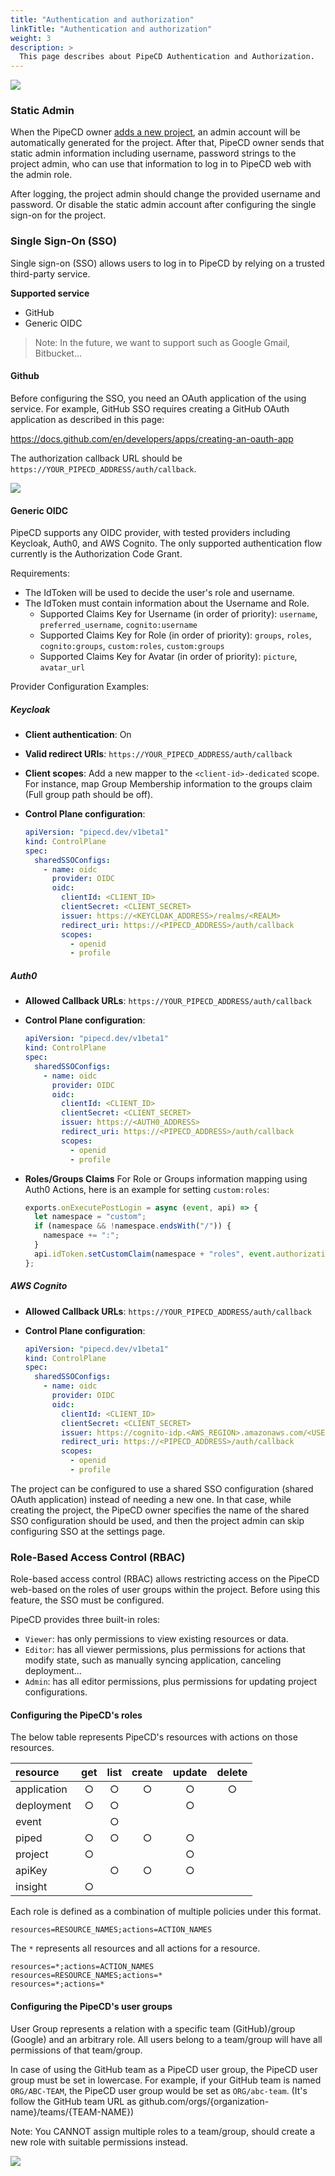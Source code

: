 ```yaml
---
title: "Authentication and authorization"
linkTitle: "Authentication and authorization"
weight: 3
description: >
  This page describes about PipeCD Authentication and Authorization.
---
```


![](/images/settings-project-v0.38.x.png)

### Static Admin

When the PipeCD owner [adds a new project](../adding-a-project/), an admin account will be automatically generated for the project. After that, PipeCD owner sends that static admin information including username, password strings to the project admin, who can use that information to log in to PipeCD web with the admin role.

After logging, the project admin should change the provided username and password. Or disable the static admin account after configuring the single sign-on for the project.

### Single Sign-On (SSO)

Single sign-on (SSO) allows users to log in to PipeCD by relying on a trusted third-party service.

**Supported service**

- GitHub
- Generic OIDC

> Note: In the future, we want to support such as Google Gmail, Bitbucket...

#### Github

Before configuring the SSO, you need an OAuth application of the using service. For example, GitHub SSO requires creating a GitHub OAuth application as described in this page:

https://docs.github.com/en/developers/apps/creating-an-oauth-app

The authorization callback URL should be `https://YOUR_PIPECD_ADDRESS/auth/callback`.

![](/images/settings-update-sso.png)

#### Generic OIDC

PipeCD supports any OIDC provider, with tested providers including Keycloak, Auth0, and AWS Cognito. The only supported authentication flow currently is the Authorization Code Grant.

Requirements:

- The IdToken will be used to decide the user's role and username.
- The IdToken must contain information about the Username and Role.
  - Supported Claims Key for Username (in order of priority): `username`, `preferred_username`, `cognito:username`
  - Supported Claims Key for Role (in order of priority): `groups`, `roles`, `cognito:groups`, `custom:roles`, `custom:groups`
  - Supported Claims Key for Avatar (in order of priority): `picture`, `avatar_url`

Provider Configuration Examples:

##### Keycloak

- **Client authentication**: On
- **Valid redirect URIs**: `https://YOUR_PIPECD_ADDRESS/auth/callback`
- **Client scopes**: Add a new mapper to the `<client-id>-dedicated` scope. For instance, map Group Membership information to the groups claim (Full group path should be off).

- **Control Plane configuration**:

  ```yaml
  apiVersion: "pipecd.dev/v1beta1"
  kind: ControlPlane
  spec:
    sharedSSOConfigs:
      - name: oidc
        provider: OIDC
        oidc:
          clientId: <CLIENT_ID>
          clientSecret: <CLIENT_SECRET>
          issuer: https://<KEYCLOAK_ADDRESS>/realms/<REALM>
          redirect_uri: https://<PIPECD_ADDRESS>/auth/callback
          scopes:
            - openid
            - profile
  ```

##### Auth0

- **Allowed Callback URLs**: `https://YOUR_PIPECD_ADDRESS/auth/callback`
- **Control Plane configuration**:

  ```yaml
  apiVersion: "pipecd.dev/v1beta1"
  kind: ControlPlane
  spec:
    sharedSSOConfigs:
      - name: oidc
        provider: OIDC
        oidc:
          clientId: <CLIENT_ID>
          clientSecret: <CLIENT_SECRET>
          issuer: https://<AUTH0_ADDRESS>
          redirect_uri: https://<PIPECD_ADDRESS>/auth/callback
          scopes:
            - openid
            - profile
  ```

- **Roles/Groups Claims**
  For Role or Groups information mapping using Auth0 Actions, here is an example for setting `custom:roles`:

  ```javascript
  exports.onExecutePostLogin = async (event, api) => {
    let namespace = "custom";
    if (namespace && !namespace.endsWith("/")) {
      namespace += ":";
    }
    api.idToken.setCustomClaim(namespace + "roles", event.authorization.roles);
  };
  ```

##### AWS Cognito

- **Allowed Callback URLs**: `https://YOUR_PIPECD_ADDRESS/auth/callback`

- **Control Plane configuration**:

  ```yaml
  apiVersion: "pipecd.dev/v1beta1"
  kind: ControlPlane
  spec:
    sharedSSOConfigs:
      - name: oidc
        provider: OIDC
        oidc:
          clientId: <CLIENT_ID>
          clientSecret: <CLIENT_SECRET>
          issuer: https://cognito-idp.<AWS_REGION>.amazonaws.com/<USER_POOL_ID>
          redirect_uri: https://<PIPECD_ADDRESS>/auth/callback
          scopes:
            - openid
            - profile
  ```

The project can be configured to use a shared SSO configuration (shared OAuth application) instead of needing a new one. In that case, while creating the project, the PipeCD owner specifies the name of the shared SSO configuration should be used, and then the project admin can skip configuring SSO at the settings page.

### Role-Based Access Control (RBAC)

Role-based access control (RBAC) allows restricting access on the PipeCD web-based on the roles of user groups within the project. Before using this feature, the SSO must be configured.

PipeCD provides three built-in roles:

- `Viewer`: has only permissions to view existing resources or data.
- `Editor`: has all viewer permissions, plus permissions for actions that modify state, such as manually syncing application, canceling deployment...
- `Admin`: has all editor permissions, plus permissions for updating project configurations.

#### Configuring the PipeCD's roles

The below table represents PipeCD's resources with actions on those resources.

| resource    | get | list | create | update | delete |
| :---------- | :-: | :--: | :----: | :----: | :----: |
| application |  ○  |  ○   |   ○    |   ○    |   ○    |
| deployment  |  ○  |  ○   |        |   ○    |        |
| event       |     |  ○   |        |        |        |
| piped       |  ○  |  ○   |   ○    |   ○    |        |
| project     |  ○  |      |        |   ○    |        |
| apiKey      |     |  ○   |   ○    |   ○    |        |
| insight     |  ○  |      |        |        |        |

Each role is defined as a combination of multiple policies under this format.

```
resources=RESOURCE_NAMES;actions=ACTION_NAMES
```

The `*` represents all resources and all actions for a resource.

```
resources=*;actions=ACTION_NAMES
resources=RESOURCE_NAMES;actions=*
resources=*;actions=*
```

#### Configuring the PipeCD's user groups

User Group represents a relation with a specific team (GitHub)/group (Google) and an arbitrary role. All users belong to a team/group will have all permissions of that team/group.

In case of using the GitHub team as a PipeCD user group, the PipeCD user group must be set in lowercase. For example, if your GitHub team is named `ORG/ABC-TEAM`, the PipeCD user group would be set as `ORG/abc-team`. (It's follow the GitHub team URL as github.com/orgs/{organization-name}/teams/{TEAM-NAME})

Note: You CANNOT assign multiple roles to a team/group, should create a new role with suitable permissions instead.

![](/images/settings-add-user-group.png)
